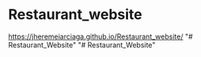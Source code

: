 # Restaurant_website
https://jheremeiarciaga.github.io/Restaurant_website/
"# Restaurant_Website" 
"# Restaurant_Website" 
